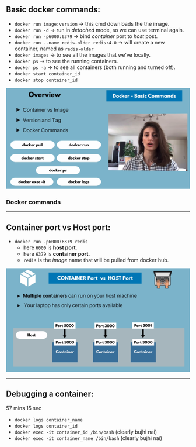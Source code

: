 ## Basic docker commands:

- `docker run image:version` -> this cmd downloads the the image.
- `docker run -d` -> run in *detached* mode, so we can use terminal again.
- `docker run -p6000:6379` -> bind *container* port to *host* post.
- `docker run --name redis-older redis:4.0` -> will create a new container, named as `redis-older`
- `docker images` -> to see all the images that we've locally.
- `docker ps` -> to see the running containers.
- `docker ps -a` -> to see all containers (both running and turned off).
- `docker start container_id`
- `docker stop container_id`
 
![8.png](./images/8.png)
### Docker commands

---

## **Container** port vs **Host** port:

- `docker run -p6000:6379 redis`
    - here `6000` is **host port**.
    - here `6379` is **container port**.
    - `redis` is the *image* name that will be pulled from docker hub.

![9.png](./images/9.png)

---

## Debugging a container:
57 mins 15 sec

- `docker logs container_name`
- `docker logs container_id`
- `docker exec -it container_id /bin/bash` (clearly bujhi nai)
- `docker exec -it container_name /bin/bash` (clearly bujhi nai)


